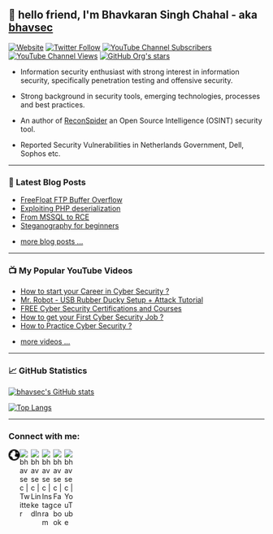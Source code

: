 ## 👋 hello friend, I'm Bhavkaran Singh Chahal - aka [bhavsec][website]


[![Website](https://img.shields.io/website?label=bhavsec.com&style=flat-square&url=https://bhavsec.com/)][website]
[![Twitter Follow](https://img.shields.io/twitter/follow/bhavsec?color=1DA1F2&logo=twitter&style=flat-square)](https://twitter.com/intent/follow?screen_name=bhavsec)
[![YouTube Channel Subscribers](https://img.shields.io/youtube/channel/subscribers/UCwPA3EEX4BRauCmMIAxpV3w?label=Youtube%20Subscribers&style=flat-square)][youtube]
[![YouTube Channel Views](https://img.shields.io/youtube/channel/views/UCwPA3EEX4BRauCmMIAxpV3w?label=Videos%20Views&style=flat-square)][youtube]
[![GitHub Org's stars](https://img.shields.io/github/stars/bhavsec?label=Github%20Stars&style=flat-square)][github]

- Information security enthusiast with strong interest in information security, specifically penetration testing and offensive security.

- Strong background in security tools, emerging technologies, processes and best practices.

- An author of [ReconSpider](https://github.com/bhavsec/reconspider) an Open Source Intelligence (OSINT) security tool.

- Reported Security Vulnerabilities in Netherlands Government, Dell, Sophos etc.

---

### 📕 Latest Blog Posts

<!-- LIST:START -->
- [FreeFloat FTP Buffer Overflow](https://bhavsec.com/posts/buff-freefloatftp/)
- [Exploiting PHP deserialization](https://bhavsec.com/posts/php-deserialization/)
- [From MSSQL to RCE](https://bhavsec.com/posts/mssql-rce/)
- [Steganography for beginners](https://bhavsec.com/posts/steganography-beginners/)
<!-- LIST:END -->
- [more blog posts ...][website]

---

### 📺 My Popular YouTube Videos

<!-- LIST:START -->
- [How to start your Career in Cyber Security ?](https://youtu.be/ZSCqdt6EqWw)
- [Mr. Robot - USB Rubber Ducky Setup + Attack Tutorial](https://youtu.be/tqIOsW9ociY)
- [FREE Cyber Security Certifications and Courses](https://youtu.be/jJSMuGwTiHQ)
- [How to get your First Cyber Security Job ?](https://youtu.be/s-9JZBlfddo)
- [How to Practice Cyber Security ?](https://youtu.be/ar70JBIBJT8)
<!-- LIST:END -->
- [more videos ...][youtube]

 ---

### 📈 GitHub Statistics

[![bhavsec's GitHub stats](https://github-readme-stats.vercel.app/api?username=bhavsec&show_icons=true&hide=contribs&count_private=true)][github]

[![Top Langs](https://github-readme-stats.vercel.app/api/top-langs/?username=bhavsec&layout=compact)][github]

---

### Connect with me:

[<img align="left" alt="bhavsec.com" width="22px" src="https://raw.githubusercontent.com/iconic/open-iconic/master/svg/globe.svg" />][website] 
[<img align="left" alt="bhavsec | Twitter" width="22px" src="https://cdn.jsdelivr.net/npm/simple-icons@v3/icons/twitter.svg" />][twitter]
[<img align="left" alt="bhavsec | LinkedIn" width="22px" src="https://cdn.jsdelivr.net/npm/simple-icons@v3/icons/linkedin.svg" />][linkedin]
[<img align="left" alt="bhavsec | Instagram" width="22px" src="https://cdn.jsdelivr.net/npm/simple-icons@v3/icons/instagram.svg" />][instagram]
[<img align="left" alt="bhavsec | Facebook" width="22px" src="https://cdn.jsdelivr.net/npm/simple-icons@v3/icons/facebook.svg" />][facebook]
[<img align="left" alt="bhavsec | YouTube" width="22px" src="https://cdn.jsdelivr.net/npm/simple-icons@v3/icons/youtube.svg" />][youtube]

<!-- Reference Links -->

[website]: https://bhavsec.com/
[twitter]: https://twitter.com/bhavsec
[github]: https://github.com/bhavsec
[instagram]: https://instagram.com/bhavsec
[linkedin]: https://linkedin.com/in/bhavsec
[facebook]: https://facebook.com/bhavsec
[youtube]: https://youtube.com/bhavsec
